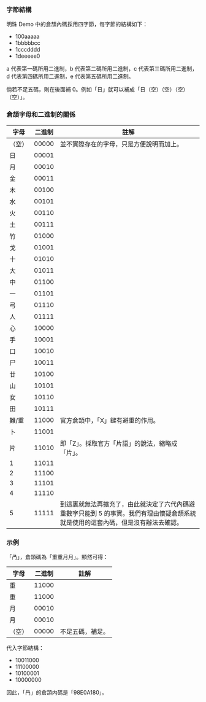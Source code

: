 ### 字節結構
明珠 Demo 中的倉頡內碼採用四字節，每字節的結構如下：
- 100aaaaa
- 1bbbbbcc
- 1cccdddd
- 1deeeee0

a 代表第一碼所用二進制，b 代表第二碼所用二進制，c 代表第三碼所用二進制，d 代表第四碼所用二進制，e 代表第五碼所用二進制。

倘若不足五碼，則在後面補 0。例如「日」就可以補成「日（空）（空）（空）（空）」。

### 倉頡字母和二進制的關係
|字母|二進制|註解|
|-|-|-|
|（空）|00000|並不實際存在的字母，只是方便說明而加上。|
|日|00001||
|月|00010||
|金|00011||
|木|00100||
|水|00101||
|火|00110||
|土|00111||
|竹|01000||
|戈|01001||
|十|01010||
|大|01011||
|中|01100||
|一|01101||
|弓|01110||
|人|01111||
|心|10000||
|手|10001||
|口|10010||
|尸|10011||
|廿|10100||
|山|10101||
|女|10110||
|田|10111||
|難/重|11000|官方倉頡中，「X」鍵有避重的作用。|
|卜|11001||
|片|11010|即「Z」。採取官方「片語」的說法，縮略成「片」。|
|1|11011||
|2|11100||
|3|11101||
|4|11110||
|5|11111|到這裏就無法再擴充了，由此就決定了六代內碼避重數字只能到 5 的事實。我們有理由懷疑倉頡系統就是使用的這套內碼，但是沒有辦法去確認。|

### 示例
「冎」，倉頡碼為「重重月月」。顯然可得：

|字母|二進制|註解|
|-|-|-|
|重|11000||
|重|11000||
|月|00010||
|月|00010||
|（空）|00000|不足五碼，補足。|

代入字節結構：
- 10011000
- 11100000
- 10100001
- 10000000

因此，「冎」的倉頡内碼是「98E0A180」。
